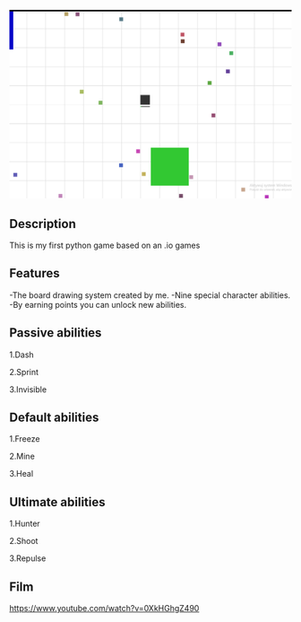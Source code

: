 ![Alt text](https://github.com/Peokk/My-First-Python-Game/blob/main/Screen.png)

## Description
This is my first python game based on an .io games

## Features
-The board drawing system created by me.
-Nine special character abilities.
-By earning points you can unlock new abilities.

## Passive abilities
1.Dash

2.Sprint

3.Invisible

## Default abilities
1.Freeze

2.Mine

3.Heal

## Ultimate abilities
1.Hunter

2.Shoot

3.Repulse

## Film
https://www.youtube.com/watch?v=0XkHGhgZ490
